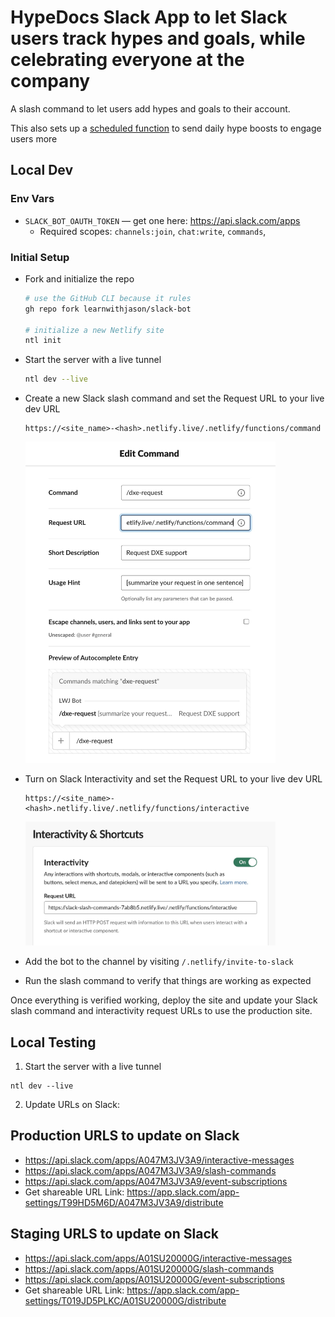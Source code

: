 # HypeDocs Slack App to let Slack users track hypes and goals, while celebrating everyone at the company

A slash command to let users add hypes and goals to their account.

This also sets up a [scheduled function](https://docs.netlify.com/netlify-labs/experimental-features/scheduled-functions/) to send daily hype boosts to engage users more

## Local Dev

### Env Vars

- `SLACK_BOT_OAUTH_TOKEN` — get one here: https://api.slack.com/apps
  - Required scopes: `channels:join`, `chat:write`, `commands`,

### Initial Setup

- Fork and initialize the repo

  ```sh
  # use the GitHub CLI because it rules
  gh repo fork learnwithjason/slack-bot

  # initialize a new Netlify site
  ntl init
  ```

- Start the server with a live tunnel

  ```sh
  ntl dev --live
  ```

- Create a new Slack slash command and set the Request URL to your live dev URL

  ```text
  https://<site_name>-<hash>.netlify.live/.netlify/functions/command
  ```

  <img src="docs/slack-slash-command.jpg" alt="Slack slash command config" width=400 />

- Turn on Slack Interactivity and set the Request URL to your live dev URL

  ```text
  https://<site_name>-<hash>.netlify.live/.netlify/functions/interactive
  ```

  <img src="docs/slack-interactivity.jpg" alt="Slack interactivity config" width=400 />

- Add the bot to the channel by visiting `/.netlify/invite-to-slack`

- Run the slash command to verify that things are working as expected

Once everything is verified working, deploy the site and update your Slack slash command and interactivity request URLs to use the production site.

## Local Testing

1. Start the server with a live tunnel

```ssh
ntl dev --live
```

2. Update URLs on Slack:

## Production URLS to update on Slack

- https://api.slack.com/apps/A047M3JV3A9/interactive-messages
- https://api.slack.com/apps/A047M3JV3A9/slash-commands
- https://api.slack.com/apps/A047M3JV3A9/event-subscriptions
- Get shareable URL Link: https://app.slack.com/app-settings/T99HD5M6D/A047M3JV3A9/distribute

## Staging URLS to update on Slack

- https://api.slack.com/apps/A01SU20000G/interactive-messages
- https://api.slack.com/apps/A01SU20000G/slash-commands
- https://api.slack.com/apps/A01SU20000G/event-subscriptions
- Get shareable URL Link: https://app.slack.com/app-settings/T019JD5PLKC/A01SU20000G/distribute
